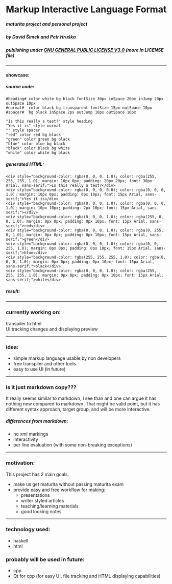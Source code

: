 # Markup Interactive Language Format
#####  maturita project and personal project
##### by David Šimek and Petr Hruška
##### publishing under <ins>GNU GENERAL PUBLIC LICENSE V3.0</ins> (more in LICENSE file)

----

#### showcase:
##### source code:
```
#heading# color white bg black fontSize 30px inSpace 20px inJump 20px outSpace 10px
#normal#  color black bg transparent fontSize 15px outSpace 10px
#spacer#  bg black inSpace 2px outJump 10px outSpace 10px

"Is this really a test?" style heading
"Yes it is" style normal
"" style spacer
"red" color red bg black
"green" color green bg black
"blue" color blue bg black
"black" color black bg white
"white" color white bg black
```
##### generated HTML:
```
<div style="background-color: rgba(0, 0, 0, 1.0); color: rgba(255, 255, 255, 1.0); margin: 10px 0px; padding: 20px 20px; font: 30px Arial, sans-serif;">Is this really a test?</div>
<div style="background-color: rgba(0, 0, 0, 0.0); color: rgba(0, 0, 0, 1.0); margin: 10px 0px; padding: 0px 10px; font: 15px Arial, sans-serif;">Yes it is</div>
<div style="background-color: rgba(0, 0, 0, 1.0); color: rgba(0, 0, 0, 1.0); margin: 10px 10px; padding: 2px 10px; font: 15px Arial, sans-serif;"></div>
<div style="background-color: rgba(0, 0, 0, 1.0); color: rgba(255, 0, 0, 1.0); margin: 0px 0px; padding: 0px 10px; font: 15px Arial, sans-serif;">red</div>
<div style="background-color: rgba(0, 0, 0, 1.0); color: rgba(0, 255, 0, 1.0); margin: 0px 0px; padding: 0px 10px; font: 15px Arial, sans-serif;">green</div>
<div style="background-color: rgba(0, 0, 0, 1.0); color: rgba(0, 0, 255, 1.0); margin: 0px 0px; padding: 0px 10px; font: 15px Arial, sans-serif;">blue</div>
<div style="background-color: rgba(255, 255, 255, 1.0); color: rgba(0, 0, 0, 1.0); margin: 0px 0px; padding: 0px 10px; font: 15px Arial, sans-serif;">black</div>
<div style="background-color: rgba(0, 0, 0, 1.0); color: rgba(255, 255, 255, 1.0); margin: 0px 0px; padding: 0px 10px; font: 15px Arial, sans-serif;">white</div>
```
##### result:

-----

### currently working on:
transpiler to html  
UI tracking changes and displaying preview

-----

### idea:
- simple markup language usable by non developers
- free transpiler and other tools
- easy to use UI (in future)

-----

### is it just markdown copy???
It really seems similar to markdown, I see than and one can argue it has nothing new compared to markdown. That might be valid point, but it has different syntax approach, target group, and will be more interactive.


##### differences from markdown:    
- no xml markings
- interactivity
- per line evaluation (with some non-breaking exceptions)

-----

### motivation:
This project has 2 main goals.
- make us get maturita without passing maturita exam
- provide easy and free workflow for making:
    - presentations
    - writer styled articles
    - teaching/learning materials
    - good looking notes

-----

### technology used:
- haskell
- html  
### probably will be used in future:
- cpp
- Qt for cpp (for easy UI, file tracking and HTML displaying capabilities)
